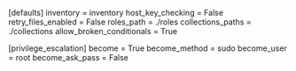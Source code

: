 [defaults]
inventory = inventory
host_key_checking = False
retry_files_enabled = False
roles_path = ./roles
collections_paths = ./collections
allow_broken_conditionals = True

[privilege_escalation]
become = True
become_method = sudo
become_user = root
become_ask_pass = False
